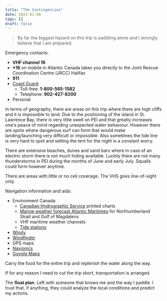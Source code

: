 ```yaml
---
title: "The Contingencies"
date: 2023-01-08
tags: []
draft: false
---
```


> By far the biggest hazard on this trip is paddling alone and I strongly believe that I am prepared.

Emergency contacts:

- **VHF channel 16**
- **\*16** on mobile in Atlantic Canada takes you directly to the Joint Rescue Coordination Centre (JRCC) Halifax
- **911**
- [Coast Guard](https://www.ccg-gcc.gc.ca/contact/emergency-urgence/search-rescue-recherche-sauvetage-eng.html)
  - Toll-free: **1-800-565-1582**
  - Telephone: **902-427-8200**
- Personal

In terms of geography, there are areas on this trip where there are high cliffs and it is impossible to land. Due to the positioning of the island in St. Lawrence Bay, there is very little swell on PEI and that greatly increases one's peace of mind regarding unexpected water behaviour. However there are spots where dangerous surf can form that would make landing/launching very difficult or impossible. Also sometimes the tide line is very hard to spot and setting the tent for the night is a constant worry.

There are extensive beaches, dunes and sand bars where in case of an electric storm there is not much hiding available. Luckily there are not many thunderstorms in PEI during the months of June and early July. Squalls could form however anytime.

There are areas with little or no cell coverage. The VHS goes line-of-sight only.

Navigation information and aids:

- Environment Canada
  - [Canadian Hydrographic Service](https://charts.gc.ca/charts-cartes/chart-index-carte-eng.html) printed charts
  - [Marine weather forecast Atlantic Maritimes](https://weather.gc.ca/marine/index_e.html) for Northumberland Strait and Gulf of Magdalens
  - VHF maritime weather channels
  - [Tide stations](https://www.tides.gc.ca/en/current-predictions-station)
- [Windy](https://www.windy.com)
- [Windfinder](https://www.windfinder.com)
- GPS maps
- [Navionics](https://www.navionics.com/)
- [Google Maps](https://www.google.ca/maps)

Carry the food for the entire trip and replenish the water along the way.

If for any reason I need to cut the trip short, transportation is arranged.

The **float plan**. Left with someone that knows me and the way I paddle. I trust that, if anything, they could analyze the local conditions and predict my actions.
